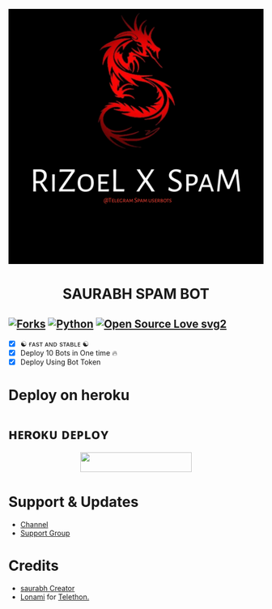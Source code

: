 <p align="center">
  <img src="./resources/logo.jpg" alt="BOT-SPAM Logo">
</p>
<h1 align="center">
  <b>SAURABH SPAM BOT</b>
</h1>

[![Forks](https://img.shields.io/github/forks/bhumiharsaurabh/saurabhspambot?style=flat-square&color=orange)](https://github.com/bhumiharsaurabh/saurabhspambot/fork)
[![Python](https://img.shields.io/badge/Python-v3.9.7-blue)](https://www.python.org/)
[![Open Source Love svg2](https://badges.frapsoft.com/os/v2/open-source.svg?v=103)](https://github.com/bhumiharsaurabh/saurabhspambot-deploy)   
----
 
- [x] ☯︎ ғᴀsᴛ ᴀɴᴅ sᴛᴀʙʟᴇ ☯︎
- [x] Deploy 10 Bots in One time 🔥
- [x] Deploy Using Bot Token 

# Deploy on heroku

# ʜᴇʀoᴋᴜ ᴅᴇᴘʟᴏʏ

<p align="center"><a href="https://heroku.com/deploy?template=https://github.com/bhumiharsaurabh/saurabhspambot"> <img src="https://img.shields.io/badge/Deploy%20To%20Heroku-grey?style=for-the-badge&logo=heroku" width="220" height="38.45"/></a></p>


# Support & Updates
* [Channel](https://t.me/heartbrokenperson1)
* [Support Group](https://t.me/full_masti_clubs)

# Credits
* [saurabh Creator](https://github.com/bhumiharsaurabh)
* [Lonami](https://github.com/LonamiWebs/) for [Telethon.](https://github.com/LonamiWebs/Telethon)
